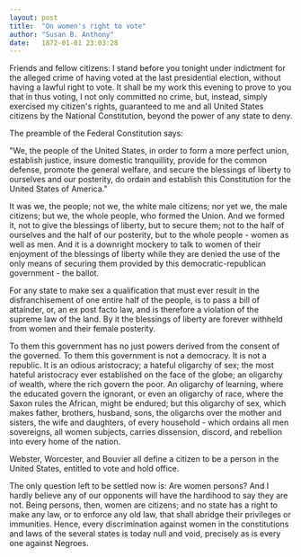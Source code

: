 ```yaml
---
layout: post
title:  "On women's right to vote"
author: "Susan B. Anthony"
date:   1872-01-01 23:03:28
---
```


Friends and fellow citizens: I stand before you tonight under indictment for the alleged crime of having voted at the last presidential election, without having a lawful right to vote. It shall be my work this evening to prove to you that in thus voting, I not only committed no crime, but, instead, simply exercised my citizen's rights, guaranteed to me and all United States citizens by the National Constitution, beyond the power of any state to deny.

The preamble of the Federal Constitution says:

"We, the people of the United States, in order to form a more perfect union, establish justice, insure domestic tranquillity, provide for the common defense, promote the general welfare, and secure the blessings of liberty to ourselves and our posterity, do ordain and establish this Constitution for the United States of America."

It was we, the people; not we, the white male citizens; nor yet we, the male citizens; but we, the whole people, who formed the Union. And we formed it, not to give the blessings of liberty, but to secure them; not to the half of ourselves and the half of our posterity, but to the whole people - women as well as men. And it is a downright mockery to talk to women of their enjoyment of the blessings of liberty while they are denied the use of the only means of securing them provided by this democratic-republican government - the ballot.

For any state to make sex a qualification that must ever result in the disfranchisement of one entire half of the people, is to pass a bill of attainder, or, an ex post facto law, and is therefore a violation of the supreme law of the land. By it the blessings of liberty are forever withheld from women and their female posterity.

To them this government has no just powers derived from the consent of the governed. To them this government is not a democracy. It is not a republic. It is an odious aristocracy; a hateful oligarchy of sex; the most hateful aristocracy ever established on the face of the globe; an oligarchy of wealth, where the rich govern the poor. An oligarchy of learning, where the educated govern the ignorant, or even an oligarchy of race, where the Saxon rules the African, might be endured; but this oligarchy of sex, which makes father, brothers, husband, sons, the oligarchs over the mother and sisters, the wife and daughters, of every household - which ordains all men sovereigns, all women subjects, carries dissension, discord, and rebellion into every home of the nation.

Webster, Worcester, and Bouvier all define a citizen to be a person in the United States, entitled to vote and hold office.

The only question left to be settled now is: Are women persons? And I hardly believe any of our opponents will have the hardihood to say they are not. Being persons, then, women are citizens; and no state has a right to make any law, or to enforce any old law, that shall abridge their privileges or immunities. Hence, every discrimination against women in the constitutions and laws of the several states is today null and void, precisely as is every one against Negroes.
